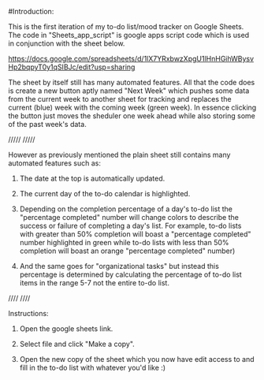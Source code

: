   #Introduction:

This is the first iteration of my to-do list/mood tracker on Google Sheets. 
The code in "Sheets_app_script" is google apps script code which is used in conjunction with 
the sheet below.

https://docs.google.com/spreadsheets/d/1lX7YRxbwzXpgU1lHnHGihWBysvHp2bqpyT0y1qSIBJc/edit?usp=sharing

The sheet by itself still has many automated features. All that the code does is create a new button aptly named "Next Week" which pushes 
some data from the current week to another sheet for tracking and replaces the current (blue) week with the coming week (green week). 
In essence clicking the button just moves the sheduler one week ahead while also storing some of the past week's data.


/////
/////


However as previously mentioned the plain sheet still contains many automated features such as:

1. The date at the top is automatically updated.

2. The current day of the to-do calendar is highlighted.

3. Depending on the completion percentage of a day's to-do list the
"percentage completed" number will change colors to describe the success or failure 
of completing a day's list. For example, to-do lists with greater than 50% completion will boast a "percentage completed" 
number highlighted in green while to-do lists with less than 50% completion will boast an orange "percentage completed" number)

4. And the same goes for "organizational tasks" but instead this percentage is determined by 
calculating the percentage of to-do list items in the range 5-7 not the entire to-do list.

////
////

Instructions:

1. Open the google sheets link.

2. Select file and click "Make a copy".

3. Open the new copy of the sheet which you now have edit access to and fill in the to-do list with whatever you'd like :)
